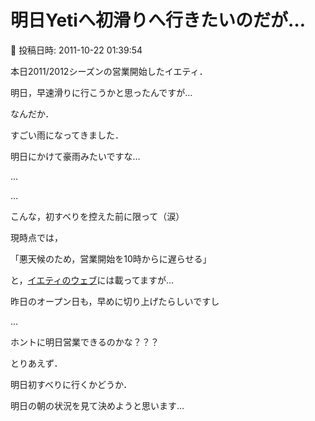 # 明日Yetiへ初滑りへ行きたいのだが…

📅 投稿日時: 2011-10-22 01:39:54

本日2011/2012シーズンの営業開始したイエティ．


明日，早速滑りに行こうかと思ったんですが…





なんだか．


すごい雨になってきました．





明日にかけて豪雨みたいですな…


…


…


こんな，初すべりを控えた前に限って（涙）





現時点では，


「悪天候のため，営業開始を10時からに遅らせる」


と，[イエティのウェブ](http://)には載ってますが…


昨日のオープン日も，早めに切り上げたらしいですし


…


ホントに明日営業できるのかな？？？





とりあえず．


明日初すべりに行くかどうか．


明日の朝の状況を見て決めようと思います…
